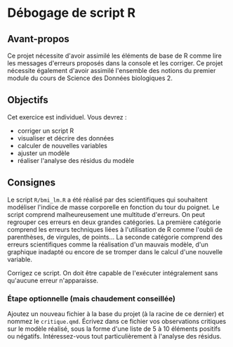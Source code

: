# Débogage de script R

## Avant-propos

Ce projet nécessite d'avoir assimilé les éléments de base de R comme lire les messages d'erreurs proposés dans la console et les corriger. Ce projet nécessite également d'avoir assimilé l'ensemble des notions du premier module du cours de Science des Données biologiques 2.

## Objectifs

Cet exercice est individuel. Vous devrez :

-   corriger un script R
-   visualiser et décrire des données
-   calculer de nouvelles variables
-   ajuster un modèle
-   réaliser l'analyse des résidus du modèle

## Consignes

Le script `R/bmi_lm.R` a été réalisé par des scientifiques qui souhaitent modéliser l'indice de masse corporelle en fonction du tour du poignet. Le script comprend malheureusement une multitude d'erreurs. On peut regrouper ces erreurs en deux grandes catégories. La première catégorie comprend les erreurs techniques liées à l'utilisation de R comme l'oubli de parenthèses, de virgules, de points...  La seconde catégorie comprend des erreurs scientifiques comme la réalisation d'un mauvais modèle, d'un graphique inadapté ou encore de se tromper dans le calcul d'une nouvelle variable.

Corrigez ce script. On doit être capable de l'exécuter intégralement sans qu'aucune erreur n'apparaisse.

### Étape optionnelle (mais chaudement conseillée)

Ajoutez un nouveau fichier à la base du projet (à la racine de ce dernier) et nommez le  `critique.qmd`. Écrivez dans ce fichier  vos observations critiques sur le modèle réalisé, sous la forme d'une liste de 5 à 10 éléments positifs ou négatifs. Intéressez-vous tout particulièrement à l'analyse des résidus. 


